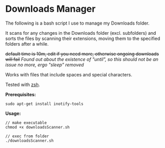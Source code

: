 # Downloads Manager
The following is a bash script I use to manage my Downloads folder.

It scans for any changes in the Downloads folder (excl. subfolders) and sorts the files by scanning their extensions, moving them to the specified folders after a while.

~~default time is 10m, edit if you need more, otherwise ongoing downloads will fail~~
 *Found out about the existence of "until", so this should not be an issue no more, ergo "sleep" removed*

Works with files that include spaces and special characters.

Tested with [zsh](https://www.zsh.org/).

**Prerequisites:**

```
sudo apt-get install inotify-tools
```

**Usage:**

```
// make executable
chmod +x downloadsScanner.sh

// exec from folder
./downloadsScanner.sh
```
